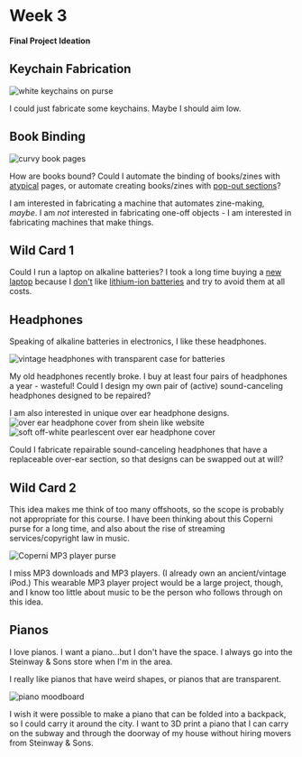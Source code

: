 # Week 3
**Final Project Ideation**

## Keychain Fabrication

![white keychains on purse](https://enderversing.github.io/itp-blog/assets/img/digitalfab/week3/keychain.jpg)

I could just fabricate some keychains. Maybe I should aim low.

## Book Binding

![curvy book pages](https://enderversing.github.io/itp-blog/assets/img/digitalfab/week3/curvy_book.jpg)

How are books bound? Could I automate the binding of books/zines with [atypical](https://www.are.na/block/38616693) pages, or automate creating books/zines with [pop-out sections](https://www.are.na/block/12464774)?

I am interested in fabricating a machine that automates zine-making, *maybe*. I am *not* interested in fabricating one-off objects - I am interested in fabricating machines that make things.

## Wild Card 1
Could I run a laptop on alkaline batteries? I took a long time buying a [new laptop](https://frame.work) because I [don't](https://www.are.na/block/30319808) like [lithium-ion batteries](https://www.npr.org/sections/goatsandsoda/2023/02/01/1152893248/red-cobalt-congo-drc-mining-siddharth-kara) and try to avoid them at all costs. 

## Headphones
Speaking of alkaline batteries in electronics, I like these headphones.

![vintage headphones with transparent case for batteries](https://enderversing.github.io/itp-blog/assets/img/digitalfab/week3/alkaline_headphone.jpg)

 My old headphones recently broke. I buy at least four pairs of headphones a year - wasteful! Could I design my own pair of (active) sound-canceling headphones designed to be repaired? 

 I am also interested in unique over ear headphone designs. 
 ![over ear headphone cover from shein like website](https://enderversing.github.io/itp-blog/assets/img/digitalfab/week3/headphone_cover.jpg)
![soft off-white pearlescent over ear headphone cover](https://enderversing.github.io/itp-blog/assets/img/digitalfab/week3/soft_headphone.jpg)
 
 Could I fabricate repairable sound-canceling headphones that have a replaceable over-ear section, so that designs can be swapped out at will?

## Wild Card 2

This idea makes me think of too many offshoots, so the scope is probably not appropriate for this course. I have been thinking about this Coperni purse for a long time, and also about the rise of streaming services/copyright law in music. 

![Coperni MP3 player purse](https://enderversing.github.io/itp-blog/assets/img/digitalfab/week3/mp3_purse_coperni.jpg)

I miss MP3 downloads and MP3 players. (I already own an ancient/vintage iPod.) This wearable MP3 player project would be a large project, though, and I know too little about music to be the person who follows through on this idea.

## Pianos

I love pianos. I want a piano...but I don't have the space. I always go into the Steinway & Sons store when I'm in the area.

I really like pianos that have weird shapes, or pianos that are transparent.


![piano moodboard](https://enderversing.github.io/itp-blog/assets/img/digitalfab/week3/pianos.jpg)

I wish it were possible to make a piano that can be folded into a backpack, so I could carry it around the city. I want to 3D print a piano that I can carry on the subway and through the doorway of my house without hiring movers from Steinway & Sons.

